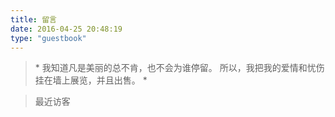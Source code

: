 ```yaml
---
title: 留言
date: 2016-04-25 20:48:19
type: "guestbook"
---
```

<blockquote class="blockquote-center">
* 我知道凡是美丽的总不肯，也不会为谁停留。
所以，我把我的爱情和忧伤挂在墙上展览，并且出售。 *

</blockquote>

> 最近访客
<div class="ds-recent-visitors" data-num-items="33" data-avatar-size="45" id="ds-recent-visitors"></div>

